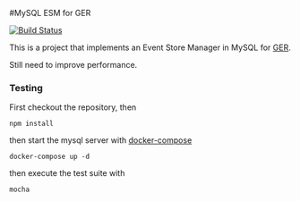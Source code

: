#MySQL ESM for GER

[![Build Status](https://travis-ci.org/nikashitsa/ger_mysql_esm.svg?branch=master)](https://travis-ci.org/nikashitsa/ger_mysql_esm)

This is a project that implements an Event Store Manager in MySQL for [GER](https://www.npmjs.com/package/ger).

Still need to improve performance.

### Testing

First checkout the repository, then

```
npm install
```

then start the mysql server with [docker-compose](https://docs.docker.com/compose/)

```
docker-compose up -d
```

then execute the test suite with

```
mocha
```
